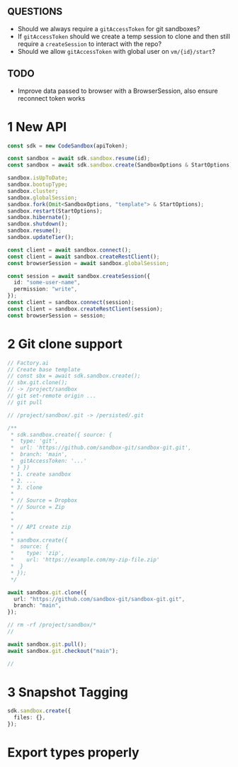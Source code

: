 ## QUESTIONS

- Should we always require a `gitAccessToken` for git sandboxes?
- If `gitAccessToken` should we create a temp session to clone and then still require
  a `createSession` to interact with the repo?
- Should we allow `gitAccessToken` with global user on `vm/{id}/start`?

## TODO

- Improve data passed to browser with a BrowserSession, also ensure reconnect token works

# 1 New API

```ts
const sdk = new CodeSandbox(apiToken);

const sandbox = await sdk.sandbox.resume(id);
const sandbox = await sdk.sandbox.create(SandboxOptions & StartOptions);

sandbox.isUpToDate;
sandbox.bootupType;
sandbox.cluster;
sandbox.globalSession;
sandbox.fork(Omit<SandboxOptions, "template"> & StartOptions);
sandbox.restart(StartOptions);
sandbox.hibernate();
sandbox.shutdown();
sandbox.resume();
sandbox.updateTier();

const client = await sandbox.connect();
const client = await sandbox.createRestClient();
const browserSession = await sandbox.globalSession;

const session = await sandbox.createSession({
  id: "some-user-name",
  permission: "write",
});
const client = sandbox.connect(session);
const client = sandbox.createRestClient(session);
const browserSession = session;
```

# 2 Git clone support

```ts
// Factory.ai
// Create base template
// const sbx = await sdk.sandbox.create();
// sbx.git.clone();
// -> /project/sandbox
// git set-remote origin ...
// git pull

// /project/sandbox/.git -> /persisted/.git

/**
 * sdk.sandbox.create({ source: {
 *  type: 'git',
 *  url: 'https://github.com/sandbox-git/sandbox-git.git',
 *  branch: 'main',
 *  gitAccessToken: '...'
 * } })
 * 1. create sandbox
 * 2. ...
 * 3. clone
 *
 * // Source = Dropbox
 * // Source = Zip
 *
 *
 * // API create zip
 *
 * sandbox.create({
 *  source: {
 *    type: 'zip',
 *    url: 'https://example.com/my-zip-file.zip'
 *  }
 * });
 */

await sandbox.git.clone({
  url: "https://github.com/sandbox-git/sandbox-git.git",
  branch: "main",
});

// rm -rf /project/sandbox/*
//

await sandbox.git.pull();
await sandbox.git.checkout("main");

//
```

# 3 Snapshot Tagging

```ts
sdk.sandbox.create({
  files: {},
});
```

# Export types properly
